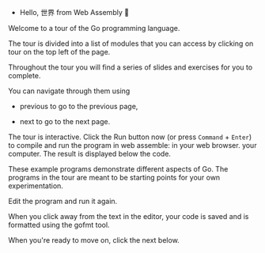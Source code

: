 * Hello, 世界 from Web Assembly :satellite: &nbsp;&nbsp;&nbsp;&nbsp;<span id="_01_welcome/_01_hello"></span>

Welcome to a tour of the Go programming language.

The tour is divided into a list of modules that you can
access by clicking on
<a style="cursor: pointer" onclick="highlightAndClick('[title=tour]')">tour</a> on the top left of the page.

Throughout the tour you will find a series of slides and exercises for you
to complete.

You can navigate through them using

- <a style="cursor: pointer" onclick="highlightAndClick('#previous')">previous</a> to go to the previous page,

- <a style="cursor: pointer" onclick="highlightAndClick('#next')">next</a> to go to the next page.

The tour is interactive. Click the
<a style="cursor: pointer" onclick="highlightAndClick('#runButton')">Run</a> button now
(or press `Command` + `Enter`) to compile and run the program in web assemble: in your web browser.
your computer.
The result is displayed below the code.

These example programs demonstrate different aspects of Go. The programs in the tour are meant to be starting points for your own experimentation.

Edit the program and run it again.

When you click away from the text in the editor, your code is saved and is formatted using the
gofmt tool.

When you're ready to move on, click the <a style="cursor: pointer" onclick="highlightAndClick('#next')">next</a> below.

